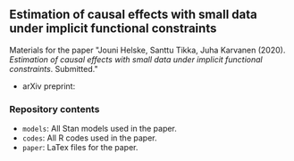## Estimation of causal effects with small data under implicit functional constraints

Materials for the paper "Jouni Helske, Santtu Tikka, Juha Karvanen (2020). *Estimation of causal effects with small data under implicit functional constraints*. Submitted."

* arXiv preprint: 

### Repository contents

* `models`: All Stan models used in the paper.
* `codes`: All R codes used in the paper.
* `paper`: LaTex files for the paper.
